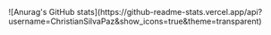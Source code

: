 <div>
![Anurag's GitHub stats](https://github-readme-stats.vercel.app/api?username=ChristianSilvaPaz&show_icons=true&theme=transparent)
</div>
  
 
